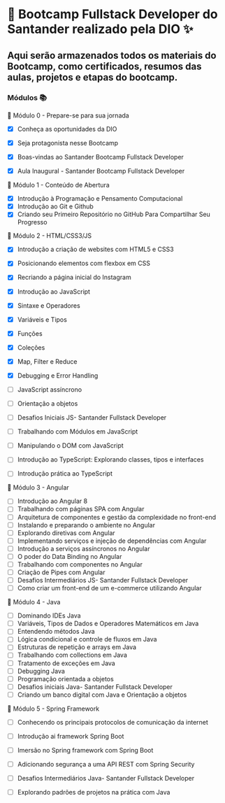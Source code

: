 # 🚀 Bootcamp Fullstack Developer do Santander realizado pela DIO ✨

## Aqui serão armazenados todos os materiais do Bootcamp, como certificados, resumos das aulas, projetos e etapas do bootcamp.


### Módulos 📚

:red_circle: Módulo 0 - Prepare-se para sua jornada
- [x] Conheça as oportunidades da DIO
- [x] Seja protagonista nesse Bootcamp
- [x] Boas-vindas ao Santander Bootcamp Fullstack Developer
- [x] Aula Inaugural - Santander Bootcamp Fullstack Developer


:red_circle: Módulo 1 - Conteúdo de Abertura
- [x] Introdução à Programação e Pensamento Computacional
- [x] Introdução ao Git e Github
- [x] Criando seu Primeiro Repositório no GitHub Para Compartilhar Seu Progresso

:red_circle: Módulo 2 - HTML/CSS3/JS
- [x] Introdução a criação de websites com HTML5 e CSS3
- [x] Posicionando elementos com flexbox em CSS
- [x] Recriando a página inicial do Instagram
- [x] Introdução ao JavaScript
- [x] Sintaxe e Operadores
- [x] Variáveis e Tipos
- [x] Funções
- [x] Coleções
- [x] Map, Filter e Reduce
- [x] Debugging e Error Handling
- [ ] JavaScript assíncrono
- [ ] Orientação a objetos
- [ ] Desafios Iniciais JS- Santander Fullstack Developer
- [ ] Trabalhando com Módulos em JavaScript
- [ ] Manipulando o DOM com JavaScript
- [ ] Introdução ao TypeScript: Explorando classes, tipos e interfaces
- [ ] Introdução prática ao TypeScript


:red_circle: Módulo 3 - Angular
- [ ] Introdução ao Angular 8
- [ ] Trabalhando com páginas SPA com Angular
- [ ] Arquitetura de componentes e gestão da complexidade no front-end
- [ ] Instalando e preparando o ambiente no Angular
- [ ] Explorando diretivas com Angular
- [ ] Implementando serviços e injeção de dependências com Angular
- [ ] Introdução a serviços assíncronos no Angular
- [ ] O poder do Data Binding no Angular
- [ ] Trabalhando com componentes no Angular
- [ ] Criação de Pipes com Angular
- [ ] Desafios Intermediários JS- Santander Fullstack Developer
- [ ] Como criar um front-end de um e-commerce utilizando Angular

:red_circle: Módulo 4 - Java
- [ ] Dominando IDEs Java
- [ ] Variáveis, Tipos de Dados e Operadores Matemáticos em Java
- [ ] Entendendo métodos Java
- [ ] Lógica condicional e controle de fluxos em Java
- [ ] Estruturas de repetição e arrays em Java
- [ ] Trabalhando com collections em Java
- [ ] Tratamento de exceções em Java
- [ ] Debugging Java
- [ ] Programação orientada a objetos
- [ ] Desafios iniciais Java- Santander Fullstack Developer
- [ ] Criando um banco digital com Java e Orientação a objetos

:red_circle: Módulo 5 - Spring Framework
- [ ] Conhecendo os principais protocolos de comunicação da internet
- [ ] Introdução ai framework Spring Boot
- [ ] Imersão no Spring framework com Spring Boot
- [ ] Adicionando segurança a uma API REST com Spring Security
- [ ] Desafios Intermediários Java- Santander Fullstack Developer
- [ ] Explorando padrões de projetos na prática com Java




